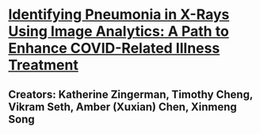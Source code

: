 # [Identifying Pneumonia in X-Rays Using Image Analytics: A Path to Enhance COVID-Related Illness Treatment](https://kmzingerman.medium.com/identifying-pneumonia-in-x-rays-using-image-analytics-a-path-to-enhance-covid-related-illness-a86a8b8d8a8f)
## Creators: Katherine Zingerman, Timothy Cheng, Vikram Seth, Amber (Xuxian) Chen, Xinmeng Song
